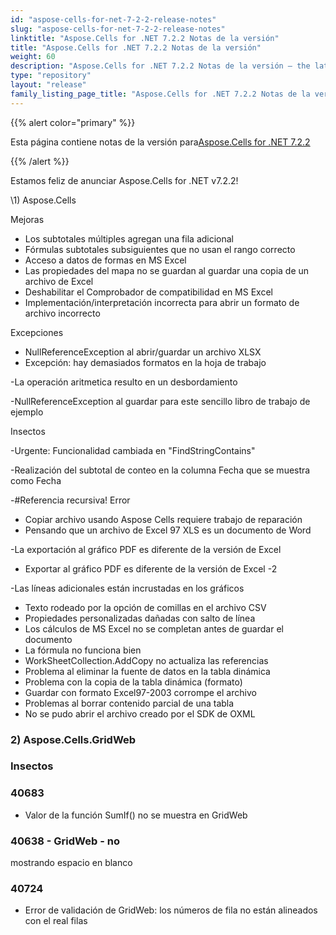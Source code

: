 ```yaml
---
id: "aspose-cells-for-net-7-2-2-release-notes"
slug: "aspose-cells-for-net-7-2-2-release-notes"
linktitle: "Aspose.Cells for .NET 7.2.2 Notas de la versión"
title: "Aspose.Cells for .NET 7.2.2 Notas de la versión"
weight: 60
description: "Aspose.Cells for .NET 7.2.2 Notas de la versión – the latest updates and fixes."
type: "repository"
layout: "release"
family_listing_page_title: "Aspose.Cells for .NET 7.2.2 Notas de la versión"
---
```

{{% alert color="primary" %}} 

 Esta página contiene notas de la versión para[Aspose.Cells for .NET 7.2.2](https://releases.aspose.com/cells/net/new-releases/aspose.cells-for-.net-7.2.2/)

{{% /alert %}} 

Estamos
 feliz de anunciar Aspose.Cells for .NET v7.2.2!

\1) Aspose.Cells 

 Mejoras

- Los subtotales múltiples agregan una fila adicional
- Fórmulas subtotales subsiguientes que no usan el rango correcto
- Acceso a datos de formas en MS Excel
- Las propiedades del mapa no se guardan al guardar una copia de un archivo de Excel
- Deshabilitar el Comprobador de compatibilidad en MS Excel
- Implementación/interpretación incorrecta para abrir un formato de archivo incorrecto

 Excepciones

- NullReferenceException al abrir/guardar un archivo XLSX
- Excepción: hay demasiados formatos en la hoja de trabajo

 -La operación aritmetica resulto en un desbordamiento

 -NullReferenceException al guardar para este sencillo libro de trabajo de ejemplo

 Insectos

 -Urgente: Funcionalidad cambiada en "FindStringContains"

 -Realización del subtotal de conteo en la columna Fecha que se muestra como Fecha

 -#Referencia recursiva! Error

- Copiar archivo usando Aspose Cells requiere trabajo de reparación
- Pensando que un archivo de Excel 97 XLS es un documento de Word

 -La exportación al gráfico PDF es diferente de la versión de Excel

- Exportar al gráfico PDF es diferente de la versión de Excel -2

-Las líneas adicionales están incrustadas en los gráficos

- Texto rodeado por la opción de comillas en el archivo CSV
- Propiedades personalizadas dañadas con salto de línea
- Los cálculos de MS Excel no se completan antes de guardar el documento
- La fórmula no funciona bien
- WorkSheetCollection.AddCopy no actualiza las referencias
- Problema al eliminar la fuente de datos en la tabla dinámica
- Problema con la copia de la tabla dinámica (formato)
- Guardar con formato Excel97-2003 corrompe el archivo
- Problemas al borrar contenido parcial de una tabla
- No se pudo abrir el archivo creado por el SDK de OXML


### **2) Aspose.Cells.GridWeb**
### **Insectos**
### **40683**
- Valor
 de la función SumIf() no se muestra en GridWeb
### **40638 - GridWeb - no**
 mostrando espacio en blanco
### **40724**
- Error de validación de GridWeb: los números de fila no están alineados con el real
 filas
